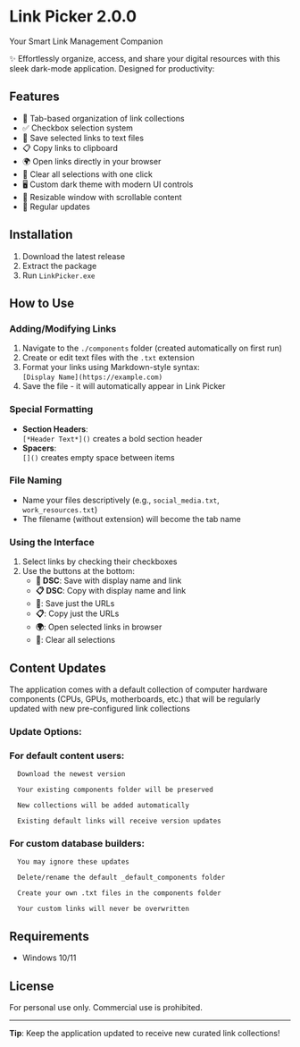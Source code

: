 # Link Picker 2.0.0

Your Smart Link Management Companion

✨ Effortlessly organize, access, and share your digital resources with this sleek dark-mode application. Designed for productivity:

## Features
- 📂 Tab-based organization of link collections
- ✅ Checkbox selection system
- 💾 Save selected links to text files
- 📋 Copy links to clipboard
- 🌍 Open links directly in your browser
- 🔄 Clear all selections with one click
- 🖥️ Custom dark theme with modern UI controls
- 📏 Resizable window with scrollable content
- 🔄 Regular updates 

## Installation
1. Download the latest release
2. Extract the package
3. Run `LinkPicker.exe`

## How to Use

### Adding/Modifying Links
1. Navigate to the `./components` folder (created automatically on first run)
2. Create or edit text files with the `.txt` extension
3. Format your links using Markdown-style syntax:  
   `[Display Name](https://example.com)`
4. Save the file - it will automatically appear in Link Picker

### Special Formatting
- **Section Headers**:  
  `[*Header Text*]()` creates a bold section header
- **Spacers**:  
  `[]()` creates empty space between items

### File Naming
- Name your files descriptively (e.g., `social_media.txt`, `work_resources.txt`)
- The filename (without extension) will become the tab name

### Using the Interface
1. Select links by checking their checkboxes
2. Use the buttons at the bottom:
   - **💾 DSC**: Save with display name and link
   - **📋 DSC**: Copy with display name and link
   - **💾**: Save just the URLs
   - **📋**: Copy just the URLs
   - **🌍**: Open selected links in browser
   - **🔄**: Clear all selections

## Content Updates

The application comes with a default collection of computer hardware components (CPUs, GPUs, motherboards, etc.) that will be regularly updated with new pre-configured link collections


### Update Options:

### For default content users:

      Download the newest version

      Your existing components folder will be preserved

      New collections will be added automatically

      Existing default links will receive version updates

### For custom database builders:

      You may ignore these updates

      Delete/rename the default _default_components folder

      Create your own .txt files in the components folder

      Your custom links will never be overwritten

## Requirements
- Windows 10/11

## License
For personal use only. Commercial use is prohibited.

---

**Tip**: Keep the application updated to receive new curated link collections!

